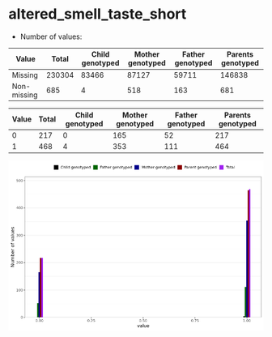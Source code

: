 # altered_smell_taste_short
- Number of values:

| Value | Total | Child genotyped | Mother genotyped | Father genotyped | Parents genotyped |
| ----- | ----- | --------------- | ---------------- | ---------------- |---------------- |
| Missing | 230304 | 83466 | 87127 | 59711 | 146838 |
| Non-missing | 685 | 4 | 518 | 163 | 681 |

| Value | Total | Child genotyped | Mother genotyped | Father genotyped | Parents genotyped |
| ----- | ----- | --------------- | ---------------- | ---------------- |---------------- |
| 0 | 217 | 0 | 165 | 52 | 217 |
| 1 | 468 | 4 | 353 | 111 | 464 |



![](altered_smell_taste_short_n.png)



